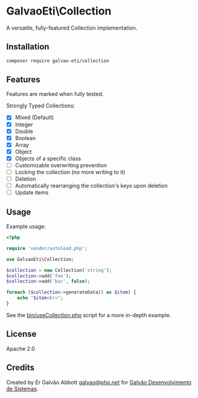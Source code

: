 # GalvaoEti\Collection

A versatile, fully-featured Collection implementation.

## Installation

```bash
composer require galvao-eti/collection
```

## Features

Features are marked when fully tested.

Strongly Typed Collections:

- [x] Mixed (Default)
- [x] Integer
- [x] Double
- [x] Boolean
- [x] Array
- [x] Object
- [x] Objects of a specific class
- [ ] Customizable overwriting prevention
- [ ] Locking the collection (no more writing to it)
- [ ] Deletion
- [ ] Automatically rearranging the collection's keys upon deletion
- [ ] Update items

## Usage

Example usage:
```php
<?php

require 'vendor/autoload.php';

use GalvaoEti\Collection;

$collection = new Collection('string');
$collection->add('foo');
$collection->add('bar', false);

foreach ($collection->generateData() as $item) {
    echo "$item<br>";
}
```

See the [bin/useCollection.php](/bin/useCollection.php) script for a more in-depth example.

## License

Apache 2.0

## Credits

Created by Er Galvão Abbott <galvao@php.net> for [Galvão Desenvolvimento de Sistemas](https://galvao.eti.br).
